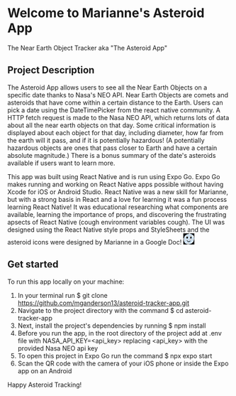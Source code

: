 # Welcome to Marianne's Asteroid App

The Near Earth Object Tracker aka "The Asteroid App"

## Project Description

The Asteroid App allows users to see all the Near Earth Objects on a specific date thanks to Nasa's NEO API.
Near Earth Objects are comets and asteroids that have come within a certain distance to the Earth. Users can pick a date using the DateTimePicker from the react native community. A HTTP fetch request is made to the Nasa NEO API, which returns lots of data about all the near earth objects on that day. Some critical information is displayed about each object for that day, including diameter, how far from the earth will it pass, and if it is potentially hazardous! (A potentially hazardous objects are ones that pass closer to Earth and have a certain absolute magnitude.) There is a bonus summary of the date's asteroids available if users want to learn more.

This app was built using React Native and is run using Expo Go. Expo Go makes running and working on React Native apps possible without having Xcode for iOS or Android Studio.
React Native was a new skill for Marianne, but with a strong basis in React and a love for learning it was a fun process learning React Native! It was educational researching what components are available, learning the importance of props, and discovering the frustrating apsects of React Native (cough environment variables cough).
The UI was designed using the React Native style props and StyleSheets and the asteroid icons were designed by Marianne in a Google Doc! <img src="./assets/images/happyAsteroidIcon.png" width="25" height="25">

## Get started

To run this app locally on your machine:

1. In your terminal run $ git clone https://github.com/mganderson13/asteroid-tracker-app.git
2. Navigate to the project directory with the command $ cd asteroid-tracker-app
3. Next, install the project's dependencies by running $ npm install
4. Before you run the app, in the root directory of the project add at .env file with NASA_API_KEY=<api_key> replacing <api_key> with the provided Nasa NEO api key
5. To open this project in Expo Go run the command $ npx expo start
6. Scan the QR code with the camera of your iOS phone or inside the Expo app on an Android

Happy Asteroid Tracking!
